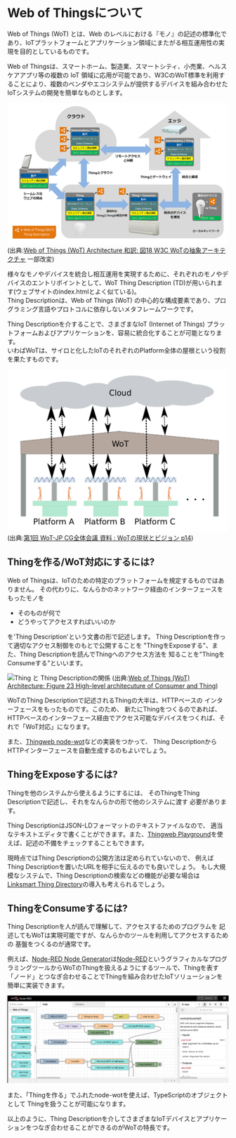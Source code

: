 # Web of Thingsについて

Web of Things (WoT) とは、Web のレベルにおける『モノ』の記述の標準化であり、IoTプラットフォームとアプリケーション領域にまたがる相互運用性の実現を目的としているものです。

Web of Thingsは、スマートホーム、製造業、スマートシティ、小売業、ヘルスケアアプリ等の複数の IoT 領域に応用が可能であり、W3CのWoT標準を利用することにより、複数のベンダやエコシステムが提供するデバイスを組み合わせたIoTシステムの開発を簡単なものとします。

![Web of Things (WoT) について](images/overview-jp-td.png)
(出典:[Web of Things (WoT) Architecture 和訳: 図18 W3C WoTの抽象アーキテクチャ](https://wot-jp-community.github.io/wot-architecture/#architecture-abstract) 一部改変)

様々なモノやデバイスを統合し相互運用を実現するために、それぞれのモノやデバイスのエントリポイントとして、WoT Thing Description (TD)が用いられます(ウェブサイトのindex.htmlとよく似ている)。  
Thing Descriptionは、Web of Things (WoT) の中心的な構成要素であり、プログラミング言語やプロトコルに依存しないメタフレームワークです。

Thing Descriptionを介することで、さまざまなIoT (Internet of Things) プラットフォームおよびアプリケーションを、容易に統合化することが可能となります。  
いわばWoTは、サイロと化したIoTのそれぞれのPlatform全体の屋根という役割を果たすものです。

![Web of Things (WoT) について](images/platform-wot.png ':size=450')  
(出典:[第1回 WoT-JP CG全体会議 資料 : WoTの現状とビジョン p14](https://github.com/w3c/wot-jp-cg/blob/main/Event/20211222_1st_Main_Meeting/20211222-WoT-JP_CG_Ashimura.pdf))

## Thingを作る/WoT対応にするには?

Web of Thingsは、IoTのための特定のプラットフォームを規定するものではありません。
その代わりに、なんらかのネットワーク経由のインターフェースをもったモノを
- そのものが何で
- どうやってアクセスすればいいのか

を'Thing Description'という文書の形で記述します。
Thing Descriptionを作って適切なアクセス制御をのもとで公開することを
"ThingをExposeする"、また、Thing Descriptionを読んでThingへのアクセス方法を
知ることを"ThingをConsumeする"といいます。

![Thing と Thing Descriptionの関係](https://www.w3.org/TR/wot-architecture/images/architecture/servient-consumer-thing.svg)
(出典:[Web of Things (WoT) Architecture: Figure 23 High-level architecuture of Consumer and Thing](https://www.w3.org/TR/wot-architecture/#high-level-application-device))

WoTのThing Descriptionで記述されるThingの大半は、HTTPベースの
インターフェースをもったものです。このため、
新たにThingをつくるのであれば、HTTPベースのインターフェース経由でアクセス可能なデバイスをつくれば、それで「WoT対応」になります。

また、[Thingweb node-wot](http://www.thingweb.io/)などの実装をつかって、
Thing DescriptionからHTTPインターフェースを自動生成するのもよいでしょう。

## ThingをExposeするには?

Thingを他のシステムから使えるようにするには、
そのThingをThing Descriptionで記述し、それをなんらかの形で他のシステムに渡す
必要があります。

Thing DescriptionはJSON-LDフォーマットのテキストファイルなので、
適当なテキストエディタで書くことができます。また、[Thingweb Playground](http://plugfest.thingweb.io/playground/)を使えば、記述の不備をチェックすることもできます。

現時点ではThing Descriptionの公開方法は定められていないので、
例えばThing Descriptionを置いたURLを相手に伝えるのでも良いでしょう。
もし大規模なシステムで、Thing Descriptionの検索などの機能が必要な場合は
[Linksmart Thing Directory](https://github.com/linksmart/thing-directory/blob/master/README.md)の導入も考えられるでしょう。

## ThingをConsumeするには?

Thing Descriptionを人が読んで理解して、アクセスするためのプログラムを
記述してもWoTは実現可能ですが、なんらかのツールを利用してアクセスするための
基盤をつくるのが通常です。

例えば、[Node-RED Node Generator](https://github.com/node-red/node-red-nodegen)は[Node-RED](https://nodered.org/)というグラフィカルなプログラミングツールからWoTのThingを扱えるようにするツールで、Thingを表す「ノード」とつなぎ合わせることでThingを組み合わせたIoTソリューションを簡単に実装できます。

![Node-RED Node Generatorの利用例](./images/nrnodegen.png)

また、「Thingを作る」でふれたnode-wotを使えば、TypeScriptのオブジェクトとして
Thingを扱うことが可能になります。

以上のように、Thing Descriptionを介してさまざまなIoTデバイスとアプリケーションをつなぎ合わせることができるのがWoTの特長です。

